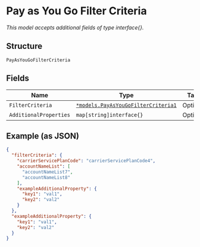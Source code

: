 
# Pay as You Go Filter Criteria

*This model accepts additional fields of type interface{}.*

## Structure

`PayAsYouGoFilterCriteria`

## Fields

| Name | Type | Tags | Description |
|  --- | --- | --- | --- |
| `FilterCriteria` | [`*models.PayAsYouGoFilterCriteria1`](../../doc/models/pay-as-you-go-filter-criteria-1.md) | Optional | - |
| `AdditionalProperties` | `map[string]interface{}` | Optional | - |

## Example (as JSON)

```json
{
  "filterCriteria": {
    "carrierServicePlanCode": "carrierServicePlanCode4",
    "accountNameList": [
      "accountNameList7",
      "accountNameList8"
    ],
    "exampleAdditionalProperty": {
      "key1": "val1",
      "key2": "val2"
    }
  },
  "exampleAdditionalProperty": {
    "key1": "val1",
    "key2": "val2"
  }
}
```

